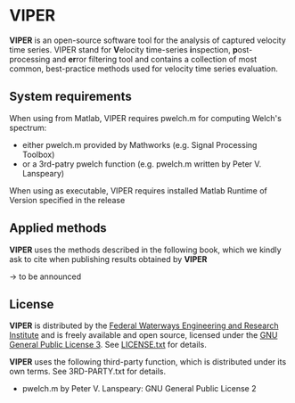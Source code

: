 # VIPER

**VIPER** is an open-source software tool for the analysis of captured velocity time series. VIPER stand for **V**elocity time-series **i**nspection, **p**ost-processing and **er**ror filtering tool and contains a collection of most common, best-practice methods used for velocity time series evaluation.


## System requirements

When using from Matlab, VIPER requires pwelch.m for computing Welch's spectrum:
- either pwelch.m provided by Mathworks (e.g. Signal Processing Toolbox) 
- or a 3rd-patry pwelch function (e.g. pwelch.m written by Peter V. Lanspeary)

When using as executable, VIPER requires installed Matlab Runtime of Version specified in the release 


## Applied methods

**VIPER** uses the methods described in the following book, which we kindly ask to cite when publishing results obtained by **VIPER**

-> to be announced


## License 

**VIPER** is distributed by the [Federal Waterways Engineering and Research Institute](http://www.baw.de/) 
and is freely available and open source, licensed under the 
[GNU General Public License 3](https://www.gnu.org/licenses/gpl.html). 
See [LICENSE.txt](LICENSE.txt) for details.

**VIPER** uses the following third-party function, which is distributed under its own terms. See 3RD-PARTY.txt for details.

- pwelch.m by Peter V. Lanspeary: GNU General Public License 2

